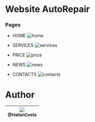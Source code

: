 # Website AutoRepair

### Pages
- HOME
![home](https://user-images.githubusercontent.com/60573155/83468876-77108180-a454-11ea-8a6b-00b9684ea068.PNG)

- SERVICES
![services](https://user-images.githubusercontent.com/60573155/83365347-ba4bf100-a37d-11ea-990e-598129919e4a.PNG)

- PRICE
![price](https://user-images.githubusercontent.com/60573155/83468901-87286100-a454-11ea-9974-5e68d9b24f45.PNG) 

- NEWS
![news](https://user-images.githubusercontent.com/60573155/83572975-f78cbc00-a500-11ea-9457-44995b857974.PNG)

- CONTACTS
![contacts](https://user-images.githubusercontent.com/60573155/83701094-fe89fc00-a5de-11ea-843f-0e919cc28890.PNG)

# Author
| [<img src="https://avatars2.githubusercontent.com/u/60573155?s=115&v=3"><br><sub>@HallanCosta</sub>](https://github.com/HallanCosta) |
| :---: |